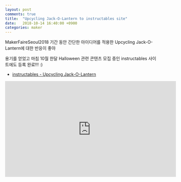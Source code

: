 ```yaml
---
layout: post
comments: true
title:  "Upcycling Jack-O-Lantern to instructables site"
date:   2018-10-14 16:40:00 +0900
categories: maker
---
```

MakerFaireSeoul2018 기간 동안 간단한 아이디어를 적용한 Upcycling Jack-O-Lantern에 대한 반응이 좋아

용기를 얻었고 마침 10월 한달 Halloween 관련 콘텐츠 모집 중인 instructables 사이트에도 등록 완료!!! :)

- [instructables - Upcycling Jack-O-Lantern](https://www.instructables.com/id/Upcycling-Jack-O-Lantern/)

<iframe width="560" height="315" src="https://www.youtube-nocookie.com/embed/GI45QyvkgNQ" frameborder="0" allow="autoplay; encrypted-media" allowfullscreen></iframe>

